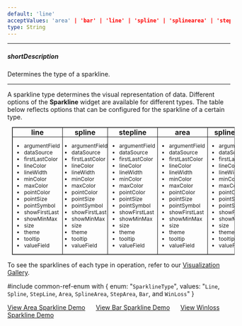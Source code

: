 ```yaml
---
default: 'line'
acceptValues: 'area' | 'bar' | 'line' | 'spline' | 'splinearea' | 'steparea' | 'stepline' | 'winloss'
type: String
---
```

---
##### shortDescription
Determines the type of a sparkline.

---
A sparkline type determines the visual representation of data. Different options of the **Sparkline** widget are available for different types. The table below reflects options that can be configured for the sparkline of a certain type.

<div id="tableScrollView">
<table style="border-spacing:1px; border-width:1px; border-style: solid; border-collapse:collapse; margin: 10px">
  <thead>
  <tr style="border-spacing:1px; border-width:1px; border-style: solid; border-collapse:collapse" >
    <th style="border-width:1px; border-style: solid; padding:0 5px">line</th>
    <th style="border-width:1px; border-style: solid; padding:0 5px">spline</th>
    <th style="border-width:1px; border-style: solid; padding:0 5px">stepline</th>
    <th style="border-width:1px; border-style: solid; padding:0 5px">area</th>
    <th style="border-width:1px; border-style: solid; padding:0 5px">splinearea</th>
    <th style="border-width:1px; border-style: solid; padding:0 5px">steparea</th>
    <th style="border-width:1px; border-style: solid; padding:0 5px">bar</th>
    <th style="border-width:1px; border-style: solid; padding:0 5px">winloss</th>
  </tr>
  </thead>
  <tbody>
  <tr style="border-spacing:1px; border-width:1px; border-style: solid; border-collapse:collapse">
    <td style="border-width:1px; border-style: solid; padding:0 5px">
        <ul style="font-size:12px">
            <li>argumentField</li>
            <li>dataSource</li>
            <li>firstLastColor</li>
            <li>lineColor</li>
            <li>lineWidth</li>
            <li>minColor</li>
            <li>maxColor</li>
            <li>pointColor</li>
            <li>pointSize</li>
            <li>pointSymbol</li>
            <li>showFirstLast</li>
            <li>showMinMax</li>
            <li>size</li>
            <li>theme</li>
            <li>tooltip</li>
            <li>valueField</li>
        </ul>
    </td>
    <td style="border-width:1px; border-style: solid; padding:0">
        <ul style="font-size:12px">
            <li>argumentField</li>
            <li>dataSource</li>
            <li>firstLastColor</li>
            <li>lineColor</li>
            <li>lineWidth</li>
            <li>minColor</li>
            <li>maxColor</li>
            <li>pointColor</li>
            <li>pointSize</li>
            <li>pointSymbol</li>
            <li>showFirstLast</li>
            <li>showMinMax</li>
            <li>size</li>
            <li>theme</li>
            <li>tooltip</li>
            <li>valueField</li>
        </ul>
    </td>
    <td style="border-width:1px; border-style: solid; padding:0 5px">
        <ul style="font-size:12px">
            <li>argumentField</li>
            <li>dataSource</li>
            <li>firstLastColor</li>
            <li>lineColor</li>
            <li>lineWidth</li>
            <li>minColor</li>
            <li>maxColor</li>
            <li>pointColor</li>
            <li>pointSize</li>
            <li>pointSymbol</li>
            <li>showFirstLast</li>
            <li>showMinMax</li>
            <li>size</li>
            <li>theme</li>
            <li>tooltip</li>
            <li>valueField</li>
        </ul>
    </td>
    <td style="border-width:1px; border-style: solid; padding:0 5px">
        <ul style="font-size:12px">
            <li>argumentField</li>
            <li>dataSource</li>
            <li>firstLastColor</li>
            <li>lineColor</li>
            <li>lineWidth</li>
            <li>minColor</li>
            <li>maxColor</li>
            <li>pointColor</li>
            <li>pointSize</li>
            <li>pointSymbol</li>
            <li>showFirstLast</li>
            <li>showMinMax</li>
            <li>size</li>
            <li>theme</li>
            <li>tooltip</li>
            <li>valueField</li>
        </ul>
    </td>
    <td style="border-width:1px; border-style: solid; padding:0 5px">
        <ul style="font-size:12px">
            <li>argumentField</li>
            <li>dataSource</li>
            <li>firstLastColor</li>
            <li>lineColor</li>
            <li>lineWidth</li>
            <li>minColor</li>
            <li>maxColor</li>
            <li>pointColor</li>
            <li>pointSize</li>
            <li>pointSymbol</li>
            <li>showFirstLast</li>
            <li>showMinMax</li>
            <li>size</li>
            <li>theme</li>
            <li>tooltip</li>
            <li>valueField</li>
        </ul>
    </td>
    <td style="border-width:1px; border-style: solid; padding:0 5px">
        <ul style="font-size:12px">
            <li>argumentField</li>
            <li>dataSource</li>
            <li>firstLastColor</li>
            <li>lineColor</li>
            <li>lineWidth</li>
            <li>minColor</li>
            <li>maxColor</li>
            <li>pointColor</li>
            <li>pointSize</li>
            <li>pointSymbol</li>
            <li>showFirstLast</li>
            <li>showMinMax</li>
            <li>size</li>
            <li>theme</li>
            <li>tooltip</li>
            <li>valueField</li>
        </ul>
    </td>
    <td style="border-width:1px; border-style: solid; padding:0 5px">
        <ul style="font-size:12px">
            <li>argumentField</li>
            <li>barNegativeColor</li>
            <li>barPositiveColor</li>
            <li>dataSource</li>
            <li>firstLastColor</li>
            <li>minColor</li>
            <li>maxColor</li>
            <li>showFirstLast</li>
            <li>showMinMax</li>
            <li>size</li>
            <li>theme</li>
            <li>tooltip</li>
            <li>valueField</li>
        </ul>
    </td>
    <td style="border-width:1px; border-style: solid; padding:0 5px">
        <ul style="font-size:12px">
            <li>argumentField</li>
            <li>dataSource</li>
            <li>firstLastColor</li>
            <li>lossColor</li>
            <li>minColor</li>
            <li>maxColor</li>
            <li>showFirstLast</li>
            <li>showMinMax</li>
            <li>size</li>
            <li>theme</li>
            <li>tooltip</li>
            <li>valueField</li>
            <li>winColor</li>
            <li>winlossThreshold</li>
        </ul>
    </td>
  </tr>
  </tbody>
</table>
</div>
<script>
$(function(){
    $("#tableScrollView").dxScrollView({
        showScrollBar: 'always',
        direction: 'horizontal'
    });
})
</script>

To see the sparklines of each type in operation, refer to our [Visualization Gallery](https://js.devexpress.com/Demos/WidgetsGallery/#demo/chartssparklinessparklinesline).

#include common-ref-enum with {
    enum: "`SparklineType`",
    values: "`Line`, `Spline`, `StepLine`, `Area`, `SplineArea`, `StepArea`, `Bar`, and `WinLoss`"
}

<a href="/Demos/WidgetsGallery/Demo/Charts/AreaSparklines/" class="button orange small fix-width-155" style="margin-right: 20px;" target="_blank">View Area Sparkline Demo</a>
<a href="/Demos/WidgetsGallery/Demo/Charts/BarSparklines/" class="button orange small fix-width-155" style="margin-right: 20px;" target="_blank">View Bar Sparkline Demo</a>
<a href="/Demos/WidgetsGallery/Demo/Charts/WinlossSparklines/" class="button orange small fix-width-155" style="margin-right: 20px;" target="_blank">View Winloss Sparkline Demo</a>